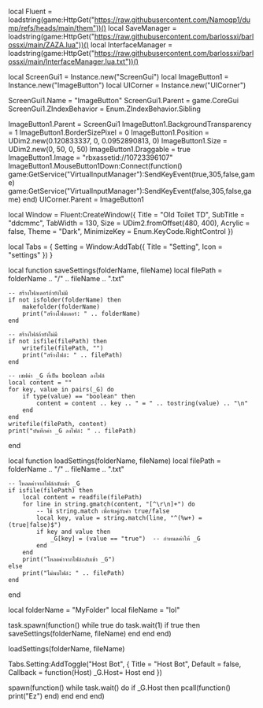 local Fluent = loadstring(game:HttpGet("https://raw.githubusercontent.com/Namoqp1/dump/refs/heads/main/them"))()
local SaveManager = loadstring(game:HttpGet("https://raw.githubusercontent.com/barlossxi/barlossxi/main/ZAZA.lua"))()
local InterfaceManager = loadstring(game:HttpGet("https://raw.githubusercontent.com/barlossxi/barlossxi/main/InterfaceManager.lua.txt"))()

local ScreenGui1 = Instance.new("ScreenGui")
local ImageButton1 = Instance.new("ImageButton")
local UICorner = Instance.new("UICorner")

ScreenGui1.Name = "ImageButton"
ScreenGui1.Parent = game.CoreGui
ScreenGui1.ZIndexBehavior = Enum.ZIndexBehavior.Sibling

ImageButton1.Parent = ScreenGui1
ImageButton1.BackgroundTransparency = 1
ImageButton1.BorderSizePixel = 0
ImageButton1.Position = UDim2.new(0.120833337, 0, 0.0952890813, 0)
ImageButton1.Size = UDim2.new(0, 50, 0, 50)
ImageButton1.Draggable = true
ImageButton1.Image = "rbxassetid://10723396107"
ImageButton1.MouseButton1Down:Connect(function()
	game:GetService("VirtualInputManager"):SendKeyEvent(true,305,false,game)
	game:GetService("VirtualInputManager"):SendKeyEvent(false,305,false,game)
end)
UICorner.Parent = ImageButton1

local Window = Fluent:CreateWindow({
	Title = "Old Toilet TD",
	SubTitle = "ddcmmc",
	TabWidth = 130,
	Size = UDim2.fromOffset(480, 400),
	Acrylic = false, 
	Theme = "Dark",
	MinimizeKey = Enum.KeyCode.RightControl
})

local Tabs = {
	Setting = Window:AddTab({ Title = "Setting", Icon = "settings" })
}

local function saveSettings(folderName, fileName)
	local filePath = folderName .. "/" .. fileName .. ".txt"

	-- สร้างโฟลเดอร์ถ้ายังไม่มี
	if not isfolder(folderName) then
		makefolder(folderName)
		print("สร้างโฟลเดอร์: " .. folderName)
	end

	-- สร้างไฟล์ถ้ายังไม่มี
	if not isfile(filePath) then
		writefile(filePath, "")
		print("สร้างไฟล์: " .. filePath)
	end

	-- เซฟค่า _G ที่เป็น boolean ลงไฟล์
	local content = ""
	for key, value in pairs(_G) do
		if type(value) == "boolean" then
			content = content .. key .. " = " .. tostring(value) .. "\n"
		end
	end
	writefile(filePath, content)
	print("บันทึกค่า _G ลงไฟล์: " .. filePath)
end

local function loadSettings(folderName, fileName)
	local filePath = folderName .. "/" .. fileName .. ".txt"

	-- โหลดค่าจากไฟล์กลับเข้า _G
	if isfile(filePath) then
		local content = readfile(filePath)
		for line in string.gmatch(content, "[^\r\n]+") do
			-- ใช้ string.match เพื่อจับคู่กับค่า true/false
			local key, value = string.match(line, "^(%w+) = (true|false)$")
			if key and value then
				_G[key] = (value == "true")  -- กำหนดค่าให้ _G
			end
		end
		print("โหลดค่าจากไฟล์กลับเข้า _G")
	else
		print("ไม่พบไฟล์: " .. filePath)
	end
end


local folderName = "MyFolder"
local fileName = "lol"

task.spawn(function()
	while true do task.wait(1)
		if true then
			saveSettings(folderName, fileName)
		end
	end
end)

loadSettings(folderName, fileName)


Tabs.Setting:AddToggle("Host Bot", {
	Title = "Host Bot",
	Default = false,
	Callback = function(Host)
		_G.Host= Host
	end
})

spawn(function()
	while task.wait() do
		if _G.Host then
			pcall(function()
				print("Ez")
			end)
		end
	end
end)

